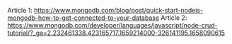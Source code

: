 Article 1: <https://www.mongodb.com/blog/post/quick-start-nodejs-mongodb-how-to-get-connected-to-your-database>
Article 2: <https://www.mongodb.com/developer/languages/javascript/node-crud-tutorial/?_ga=2.232461338.423165717.1659214000-326141195.1658090615>
